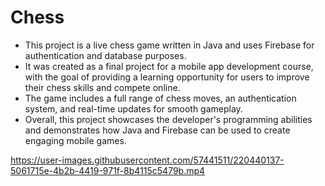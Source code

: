 # Chess
* This project is a live chess game written in Java and uses Firebase for authentication and database purposes.
* It was created as a final project for a mobile app development course, with the goal of providing a learning opportunity for users to improve their chess skills and compete online.
* The game includes a full range of chess moves, an authentication system, and real-time updates for smooth gameplay.
* Overall, this project showcases the developer's programming abilities and demonstrates how Java and Firebase can be used to create engaging mobile games.

https://user-images.githubusercontent.com/57441511/220440137-5061715e-4b2b-4419-971f-8b4115c5479b.mp4

